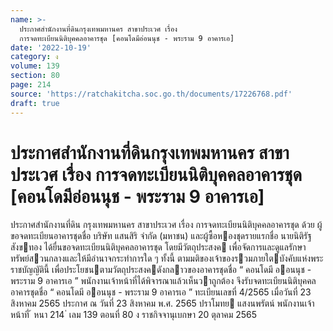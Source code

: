 ```yaml
---
name: >-
  ประกาศสำนักงานที่ดินกรุงเทพมหานคร สาขาประเวศ เรื่อง
  การจดทะเบียนนิติบุคคลอาคารชุด [คอนโดมีอ่อนนุช - พระราม 9 อาคารเอ]
date: '2022-10-19'
category: ง
volume: 139
section: 80
page: 214
source: 'https://ratchakitcha.soc.go.th/documents/17226768.pdf'
draft: true
---
```


# ประกาศสำนักงานที่ดินกรุงเทพมหานคร สาขาประเวศ เรื่อง การจดทะเบียนนิติบุคคลอาคารชุด [คอนโดมีอ่อนนุช - พระราม 9 อาคารเอ]

ประกาศสํานักงานที่ดิน กรุงเทพมหานคร สาขาประเวศ เรื่อง การจดทะเบียนนิติบุคคลอาคารชุด ด้วย ผู้ขอจดทะเบียนอาคารชุดชื่อ บริษัท แสนสิริ จํากัด (มหาชน) และผู้ซื้อหองชุดรายแรกชื่อ นายนิติรัฐ สังขทอง ได้ยื่นขอจดทะเบียนนิติบุคคลอาคารชุด โดยมีวัตถุประสงค เพื่อจัดการและดูแลรักษา ทรัพย์สวนกลางและให้มีอํานาจกระทําการใด ๆ ทั้งนี้ ตามมติของเจ้าของรวมภายใตบังคับแห่งพระราชบัญญัตินี้ เพื่อประโยชนตามวัตถุประสงคดังกลาวของอาคารชุดชื่อ “ คอนโดมี ออนนุช - พระราม 9 อาคารเอ ” พนักงานเจ้าหน้าที่ได้พิจารณาแล้วเห็นวาถูกต้อง จึงรับจดทะเบียนนิติบุคคลอาคารชุดชื่อ “ คอนโดมี ออนนุช - พระราม 9 อาคารเอ ” ทะเบียนเลขที่ 4/2565 เมื่อวันที่ 23 สิงหาคม 2565 ประกาศ ณ วันที่ 23 สิงหาคม พ.ศ. 2565 ปราโมทย แสงนพรัตน์ พนักงานเจ้าหน้าที่ ้ หนา 214 ่ เลม 139 ตอนที่ 80 ง ราชกิจจานุเบกษา 20 ตุลาคม 2565
